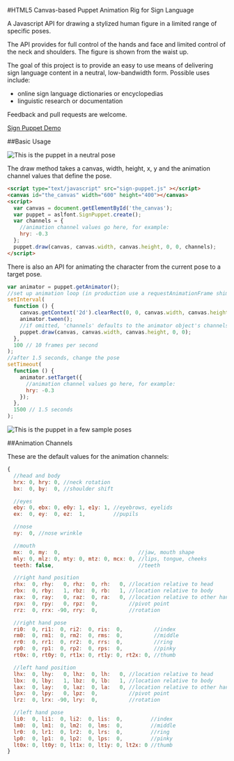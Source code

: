 #HTML5 Canvas-based Puppet Animation Rig for Sign Language

A Javascript API for drawing a stylized human figure in a limited range of specific poses.

The API provides for full control of the hands and face and limited control of the neck and shoulders.  The figure is shown from the waist up.

The goal of this project is to provide an easy to use means of delivering sign language content in a neutral, low-bandwidth form. Possible uses include:

- online sign language dictionaries or encyclopedias
- linguistic research or documentation

Feedback and pull requests are welcome.

[Sign Puppet Demo](http://signotheque.github.io/signotheque/demo/)

##Basic Usage

![This is the puppet in a neutral pose](http://github.com/signotheque/signotheque/raw/master/demo/default.png)

The draw method takes a canvas, width, height, x, y and the animation channel values that define the pose.

```html
<script type="text/javascript" src="sign-puppet.js" ></script>
<canvas id="the_canvas" width="600" height="400"></canvas>
<script>
  var canvas = document.getElementById('the_canvas');
  var puppet = aslfont.SignPuppet.create();
  var channels = {
    //animation channel values go here, for example:
    hry: -0.3
  };
  puppet.draw(canvas, canvas.width, canvas.height, 0, 0, channels);
</script>
```

There is also an API for animating the character from the current pose to a target pose.

```javascript
var animator = puppet.getAnimator();
//set up animation loop (in production use a requestAnimationFrame shim)
setInterval(
  function () {
    canvas.getContext('2d').clearRect(0, 0, canvas.width, canvas.height);
    animator.tween();
    //if omitted, 'channels' defaults to the animator object's channels
    puppet.draw(canvas, canvas.width, canvas.height, 0, 0);
  },
  100 // 10 frames per second
);
//after 1.5 seconds, change the pose
setTimeout(
  function () {
    animator.setTarget({
      //animation channel values go here, for example:
      hry: -0.3
    });
  },
  1500 // 1.5 seconds
);
```

![This is the puppet in a few sample poses](http://github.com/signotheque/signotheque/raw/master/demo/action_small.png)


##Animation Channels

These are the default values for the animation channels:

```javascript
{
  //head and body
  hrx: 0, hry: 0, //neck rotation
  bx:  0, by:  0, //shoulder shift

  //eyes
  eby: 0, ebx: 0, e0y: 1, e1y: 1, //eyebrows, eyelids
  ex:  0, ey:  0, ez:  1,         //pupils

  //nose
  ny:  0, //nose wrinkle

  //mouth
  mx:  0, my:  0,                         //jaw, mouth shape
  mly: 0, mlz: 0, mty: 0, mtz: 0, mcx: 0, //lips, tongue, cheeks
  teeth: false,                           //teeth

  //right hand position
  rhx:  0, rhy:   0, rhz:  0, rh:   0, //location relative to head
  rbx:  0, rby:   1, rbz:  0, rb:   1, //location relative to body
  rax:  0, ray:   0, raz:  0, ra:   0, //location relative to other hand
  rpx:  0, rpy:   0, rpz:  0,          //pivot point
  rrz:  0, rrx: -90, rry:  0,          //rotation

  //right hand pose
  ri0:  0, ri1:  0, ri2:  0, ris:  0,          //index
  rm0:  0, rm1:  0, rm2:  0, rms:  0,          //middle
  rr0:  0, rr1:  0, rr2:  0, rrs:  0,          //ring
  rp0:  0, rp1:  0, rp2:  0, rps:  0,          //pinky
  rt0x: 0, rt0y: 0, rt1x: 0, rt1y: 0, rt2x: 0, //thumb

  //left hand position
  lhx:  0, lhy:   0, lhz:  0, lh:   0, //location relative to head
  lbx:  0, lby:   1, lbz:  0, lb:   1, //location relative to body
  lax:  0, lay:   0, laz:  0, la:   0, //location relative to other hand
  lpx:  0, lpy:   0, lpz:  0,          //pivot point
  lrz:  0, lrx: -90, lry:  0,          //rotation

  //left hand pose
  li0:  0, li1:  0, li2:  0, lis:  0,         //index
  lm0:  0, lm1:  0, lm2:  0, lms:  0,         //middle
  lr0:  0, lr1:  0, lr2:  0, lrs:  0,         //ring
  lp0:  0, lp1:  0, lp2:  0, lps:  0,         //pinky
  lt0x: 0, lt0y: 0, lt1x: 0, lt1y: 0, lt2x: 0 //thumb
}
```
